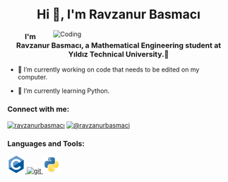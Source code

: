 <h1 align="center">Hi 👋, I'm Ravzanur Basmacı</h1>
<img align="right" alt="Coding" width="400" src="https://media.tenor.com/IdyfGO5EewIAAAAd/hi-hello.gif">
<h3 align="center">I'm Ravzanur Basmacı, a Mathematical Engineering student at Yıldız Technical University.🌠</h3>

- 🔭 I’m currently working on code that needs to be edited on my computer.

- 🌱 I’m currently learning Python.

<h3 align="left">Connect with me:</h3>
<p align="left">
<a href="https://linkedin.com/in/ravzanurbasmacı" target="blank"><img align="center" src="https://raw.githubusercontent.com/rahuldkjain/github-profile-readme-generator/master/src/images/icons/Social/linked-in-alt.svg" alt="ravzanurbasmacı" height="30" width="40" /></a>
<a href="https://medium.com/@ravzanurbasmaci" target="blank"><img align="center" src="https://raw.githubusercontent.com/rahuldkjain/github-profile-readme-generator/master/src/images/icons/Social/medium.svg" alt="@ravzanurbasmaci" height="30" width="40" /></a>
</p>

<h3 align="left">Languages and Tools:</h3>
<p align="left"> <a href="https://www.cprogramming.com/" target="_blank" rel="noreferrer"> <img src="https://raw.githubusercontent.com/devicons/devicon/master/icons/c/c-original.svg" alt="c" width="40" height="40"/> </a> <a href="https://git-scm.com/" target="_blank" rel="noreferrer"> <img src="https://www.vectorlogo.zone/logos/git-scm/git-scm-icon.svg" alt="git" width="40" height="40"/> </a> <a href="https://www.python.org" target="_blank" rel="noreferrer"> <img src="https://raw.githubusercontent.com/devicons/devicon/master/icons/python/python-original.svg" alt="python" width="40" height="40"/> </a> </p>



<!--
**ravzanurbasmaci/ravzanurbasmaci** is a ✨ _special_ ✨ repository because its `README.md` (this file) appears on your GitHub profile.

-->
